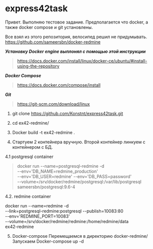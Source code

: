# express42task
Привет. Выполняю тестовое задание.
Предполагается что docker, а также docker compose и git установлены.

Все взял из этого репозитория, велосипед решил не придумывать. https://github.com/sameersbn/docker-redmine

***Установку Docker engine выплонял с помощью этой инструкции*** 
> https://docs.docker.com/install/linux/docker-ce/ubuntu/#install-using-the-repository

***Docker Compose*** 
> https://docs.docker.com/compose/install

***Git***
> https://git-scm.com/download/linux 

1. git clone https://github.com/Konstnt/express42task.git

2. cd ex42-redmine/ 

3. Docker build -t ex42-redmine .

4. Стартуем 2 контейнера вручную. Второй контейнер линкуем с контейнером с БД.

4.1 postgresql container

> docker run --name=postgresql-redmine -d \
  --env='DB_NAME=redmine_production' \
  --env='DB_USER=redmine' --env='DB_PASS=password' \
  --volume=/srv/docker/redmine/postgresql:/var/lib/postgresql \
  sameersbn/postgresql:9.6-4

4.2. redmine container

docker run --name=redmine -d \
  --link=postgresql-redmine:postgresql --publish=10083:80 \
  --env='REDMINE_PORT=10083' \
  --volume=/srv/docker/redmine/redmine:/home/redmine/data \
  ex42-redmine

5. Docker-compose Перемещаемся в директорию docker-redmine/
	Запускаем Docker-compose up -d
